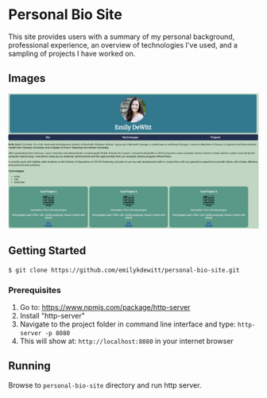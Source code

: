 # Personal Bio Site
This site provides users with a summary of my personal background, professional experience, an overview of technologies I've used, and a sampling of projects I have worked on.

## Images
![Personal Bio Screenshot](https://raw.githubusercontent.com/emilykdewitt/personal-bio-site/readmefix/personal-bio-screenshot.png)

## Getting Started
```
$ git clone https://github.com/emilykdewitt/personal-bio-site.git
```
### Prerequisites

1. Go to: https://www.npmjs.com/package/http-server  
1.  Install "http-server"  
1. Navigate to the project folder in command line interface and type: `http-server -p 8080`  
1. This will show at: `http://localhost:8080` in your internet browser


## Running
Browse to `personal-bio-site` directory and run http server.